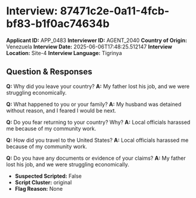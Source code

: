 # Interview: 87471c2e-0a11-4fcb-bf83-b1f0ac74634b
**Applicant ID:** APP_0483
**Interviewer ID:** AGENT_2040
**Country of Origin:** Venezuela
**Interview Date:** 2025-06-06T17:48:25.512147
**Interview Location:** Site-4
**Interview Language:** Tigrinya

## Question & Responses

**Q:** Why did you leave your country?
**A:** My father lost his job, and we were struggling economically.

**Q:** What happened to you or your family?
**A:** My husband was detained without reason, and I feared I would be next.

**Q:** Do you fear returning to your country? Why?
**A:** Local officials harassed me because of my community work.

**Q:** How did you travel to the United States?
**A:** Local officials harassed me because of my community work.

**Q:** Do you have any documents or evidence of your claims?
**A:** My father lost his job, and we were struggling economically.

- **Suspected Scripted:** False
- **Script Cluster:** original
- **Flag Reason:** None